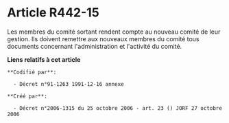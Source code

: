 # Article R442-15

Les membres du comité sortant rendent compte au nouveau comité de leur gestion. Ils doivent remettre aux nouveaux membres du
comité tous documents concernant l'administration et l'activité du comité.

**Liens relatifs à cet article**

	**Codifié par**:

	  - Décret n°91-1263 1991-12-16 annexe

	**Créé par**:

	  - Décret n°2006-1315 du 25 octobre 2006 - art. 23 () JORF 27 octobre 2006
